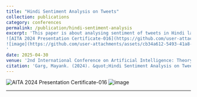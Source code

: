 ```yaml
---
title: "Hindi Sentiment Analysis on Tweets"
collection: publications
category: conferences
permalink: /publication/hindi-sentiment-analysis
excerpt: 'This paper is about analysing sentiment of tweets in Hindi language
![AITA 2024 Presentation Certificate-016](https://github.com/user-attachments/assets/7711cc23-b680-437c-b26c-f93beaa6f514)
![image](https://github.com/user-attachments/assets/cb34a612-5493-41a8-8597-9af666a63af8)
'
date: 2025-04-30
venue: '2nd International Conference on Artificial Intelligence: Theory and Applications (AITA 2024).'
citation: 'Garg, Mayank. (2024). &quot;Hindi Sentiment Analysis on Tweets.&quot; <i>Artificial Intelligence: Theory and Applications </i>.'
---
```


![AITA 2024 Presentation Certificate-016](https://github.com/user-attachments/assets/7711cc23-b680-437c-b26c-f93beaa6f514)
![image](https://github.com/user-attachments/assets/cb34a612-5493-41a8-8597-9af666a63af8)


---
